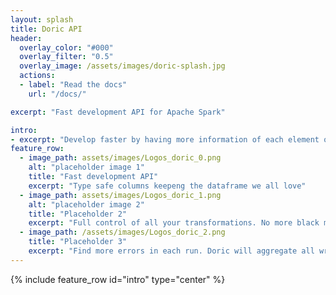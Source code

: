 ```yaml
---
layout: splash
title: Doric API
header:
  overlay_color: "#000"
  overlay_filter: "0.5"
  overlay_image: /assets/images/doric-splash.jpg
  actions:
  - label: "Read the docs"
    url: "/docs/"

excerpt: "Fast development API for Apache Spark"

intro:
- excerpt: "Develop faster by having more information of each element of your ETL"
feature_row:
  - image_path: assets/images/Logos_doric_0.png
    alt: "placeholder image 1"
    title: "Fast development API"
    excerpt: "Type safe columns keepeng the dataframe we all love"
  - image_path: assets/images/Logos_doric_1.png
    alt: "placeholder image 2"
    title: "Placeholder 2"
    excerpt: "Full control of all your transformations. No more black magic implicit conversions"
  - image_path: /assets/images/Logos_doric_2.png
    title: "Placeholder 3"
    excerpt: "Find more errors in each run. Doric will aggregate all wrong elements in each tranformation marking the like of code that creates it"
---
```



{% include feature_row id="intro" type="center" %}
